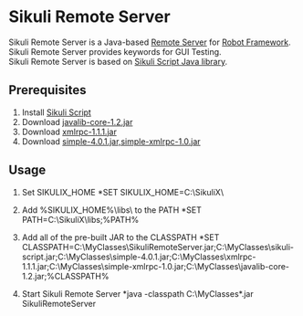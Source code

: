 # Sikuli Remote Server

Sikuli Remote Server is a Java-based [Remote Server](https://code.google.com/p/robotframework/wiki/RemoteLibrary) for [Robot Framework](http://robotframework.org/).
Sikuli Remote Server provides keywords for GUI Testing.  
Sikuli Remote Server is based on [Sikuli Script Java library](http://www.sikuli.org/).

## Prerequisites

1. Install [Sikuli Script](https://launchpad.net/sikuli/+download)
2. Download [javalib-core-1.2.jar](http://search.maven.org/remotecontent?filepath=org/robotframework/javalib-core/1.2/javalib-core-1.2.jar)
3. Download [xmlrpc-1.1.1.jar](http://sourceforge.net/projects/xmlrpc/files/%28New%29%20Redstone/1.1.1/redstone-xmlrpc-1.1.1.zip/download)
4. Download [simple-4.0.1.jar,simple-xmlrpc-1.0.jar](http://sourceforge.net/projects/xmlrpc/files/Simple%20%2B%20XML-RPC/1.0/redstone-simple-xmlrpc-1.0.zip/download)

## Usage

1. Set SIKULIX_HOME
*SET SIKULIX_HOME=C:\SikuliX\

2. Add %SIKULIX_HOME%\libs\ to the PATH
*SET PATH=C:\SikuliX\libs\;%PATH%

3. Add all of the pre-built JAR to the CLASSPATH 
*SET CLASSPATH=C:\MyClasses\SikuliRemoteServer.jar;C:\MyClasses\sikuli-script.jar;C:\MyClasses\simple-4.0.1.jar;C:\MyClasses\xmlrpc-1.1.1.jar;C:\MyClasses\simple-xmlrpc-1.0.jar;C:\MyClasses\javalib-core-1.2.jar;%CLASSPATH%

4. Start Sikuli Remote Server
*java -classpath C:\MyClasses\*.jar SikuliRemoteServer